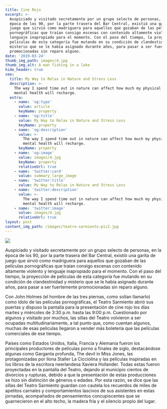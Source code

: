 ```yaml
---
title: Cine Rojo
excerpt: >-
  Auspiciado y visitado secretamente por un grupo selecto de personas, en la
  época de los 90, por la parte trasera del Bar Central, existió una garita de
  juego que sirvió como madriguera para aquellos que gozaban de las películas
  pornográficas que traían consigo escenas con contenido altamente violento y
  lenguaje inapropiado para el momento. Con el paso del tiempo, la proyección de
  películas de esta categoría fue mutando en su condición de clandestinidad y
  misterio que se le había asignado durante años, para pasar a ser fuertemente
  promocionadas sin reparo alguno. 
date: '2019-03-24'
thumb_img_path: images/4.jpg
thumb_img_alt: A man fishing in a lake
hide_header: true
seo:
  title: My Way to Relax in Nature and Stress Less
  description: >-
    The way I spend time out in nature can affect how much my physical and
    mental health will recharge.
  extra:
    - name: 'og:type'
      value: article
      keyName: property
    - name: 'og:title'
      value: My Way to Relax in Nature and Stress Less
      keyName: property
    - name: 'og:description'
      value: >-
        The way I spend time out in nature can affect how much my physical and
        mental health will recharge.
      keyName: property
    - name: 'og:image'
      value: images/4.jpg
      keyName: property
      relativeUrl: true
    - name: 'twitter:card'
      value: summary_large_image
    - name: 'twitter:title'
      value: My Way to Relax in Nature and Stress Less
    - name: 'twitter:description'
      value: >-
        The way I spend time out in nature can affect how much my physical and
        mental health will recharge.
    - name: 'twitter:image'
      value: images/4.jpg
      relativeUrl: true
layout: post
content_img_path: /images/teatro-sarmiento-pic2.jpg
---
```

![](/images/cine%20rojo-41827529.jpeg)



Auspiciado y visitado secretamente por un grupo selecto de personas, en la época de los 90, por la parte trasera del Bar Central, existió una garita de juego que sirvió como madriguera para aquellos que gozaban de las películas pornográficas que traían consigo escenas con contenido altamente violento y lenguaje inapropiado para el momento. Con el paso del tiempo, la proyección de películas de esta categoría fue mutando en su condición de clandestinidad y misterio que se le había asignado durante años, para pasar a ser fuertemente promocionadas sin reparo alguno.

Con John Holmes (el hombre de las tres piernas, como solían llamarlo) como ídolo de las películas pornográficas, el Teatro Sarmiento abrió sus puertas y dispuso la pantalla para la presentación de cine rojo los días martes y miércoles de 3:30 p.m. hasta las 9:00 p.m. Cuestionado por algunos y visitado por muchos, las sillas del Teatro volvieron a ser ocupadas multitudinariamente, a tal punto que, como cuentan algunos, muchas de esas películas llegaron a vender más boletería que las películas comerciales de ese tiempo.

Países como Estados Unidos, Italia, Francia y Alemania fueron los principales productores de películas porno a finales de siglo, destacándose algunas como Garganta profunda, The devil in Miss Jones, las protagonizadas por Ilona Staller La Cicciolina y las películas inspiradas en los libros de la escritora neerlandesa Xaviera Hollander. Todas estas fueron proyectadas en la pantalla del Teatro, dejando al municipio cientos de divorcios y rupturas, debido a que la presentación de estas producciones se hizo sin distinción de géneros o edades. Por esta razón, se dice que las sillas del Teatro Sarmiento guardan con cautela los recuerdos de miles de apetitos carnales y comportamientos lascivos de sus asistentes en estas jornadas, acompañados de pensamientos concupiscentes que se guarnecieron en el alto techo, la madera fría y el silencio propio del lugar.
